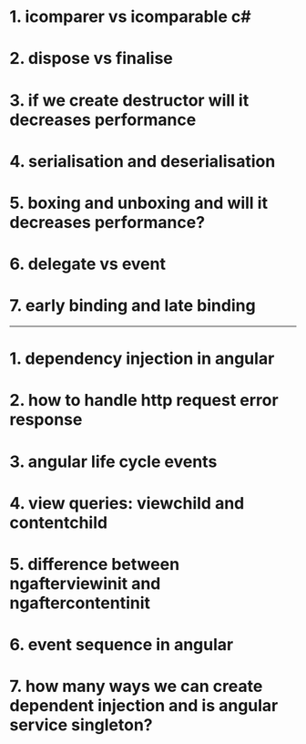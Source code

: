 # 1. icomparer vs icomparable c#
# 2. dispose vs finalise
# 3. if we create destructor will it decreases performance
# 4. serialisation and deserialisation
# 5. boxing and unboxing and will it decreases performance?
# 6. delegate vs event
# 7. early binding and late binding 

---

# 1. dependency injection in angular
# 2. how to handle http request error response
# 3. angular life cycle events
# 4. view queries: viewchild and contentchild
# 5. difference between ngafterviewinit and ngaftercontentinit
# 6. event sequence in angular
# 7. how many ways we can create dependent injection and is angular service singleton?